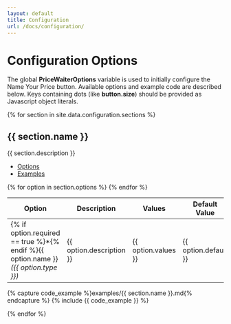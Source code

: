 ```yaml
---
layout: default
title: Configuration
url: /docs/configuration/
---
```


# Configuration Options

The global __PriceWaiterOptions__ variable is used to initially configure the Name Your Price button. Available options and example code are described below. Keys containing dots (like __button.size__) should be provided as Javascript object literals.

{% for section in site.data.configuration.sections %}

<h2>{{ section.name }}</h2>
<span>{{ section.description }}</span>

<div class="tab-group">
  <ul class="tab-nav">
    <li><a href="#{{ section.name }}-options" class="active">Options</a></li>
    <li><a href="#{{ section.name }}-examples">Examples</a></li>
  </ul>

  <div class="tab-content" id="tab-{{ section.name }}-options">
  <table class="options">
    <thead>
      <tr>
        <th>Option</th>
        <th>Description</th>
        <th>Values</th>
        <th>Default Value</th>
      </tr>
    </thead>
    <tbody>
    {% for option in section.options %}
      <tr>
        <td>{% if option.required == true %}<span class="red">*</span>{% endif %}{{ option.name }} <i>({{ option.type }})</i></td>
        <td>{{ option.description }}</td>
        <td>{{ option.values }}</td>
        <td>{{ option.default }}</td>
      </tr>
  {% endfor %}
    </tbody>
  </table>
</div>

{% capture code_example %}examples/{{ section.name }}.md{% endcapture %}
{% include {{ code_example }} %}

{% endfor %}